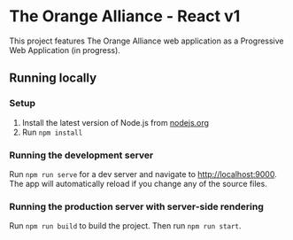 # The Orange Alliance - React v1

This project features The Orange Alliance web application as a Progressive Web Application (in progress).

## Running locally

### Setup
1. Install the latest version of Node.js from [nodejs.org](https://nodejs.org/en/download/)
2. Run `npm install`

### Running the development server
Run ``npm run serve`` for a dev server and navigate to [http://localhost:9000](http://localhost:9000).<br/>
The app will automatically reload if you change any of the source files.

### Running the production server with server-side rendering
Run ``npm run build`` to build the project.
Then run ``npm run start``.
